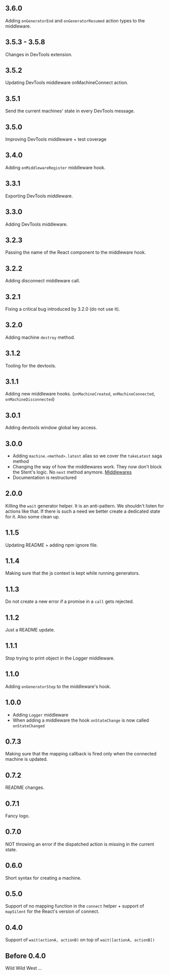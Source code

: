 ## 3.6.0

Adding `onGeneratorEnd` and `onGeneratorResumed` action types to the middleware.

## 3.5.3 - 3.5.8

Changes in DevTools extension.

## 3.5.2

Updating DevTools middleware onMachineConnect action.

## 3.5.1

Send the current machines' state in every DevTools message.

## 3.5.0

Improving DevTools middleware + test coverage

## 3.4.0

Adding `onMiddlewareRegister` middleware hook.

## 3.3.1

Exporting DevTools middleware.

## 3.3.0

Adding DevTools middleware.

## 3.2.3

Passing the name of the React component to the middleware hook.

## 3.2.2

Adding disconnect middleware call.

## 3.2.1

Fixing a critical bug introduced by 3.2.0 (do not use it).

## 3.2.0

Adding machine `destroy` method.

## 3.1.2

Tooling for the devtools.

## 3.1.1

Adding new middleware hooks. (`onMachineCreated`, `onMachineConnected`, `onMachineDisconnected`)

## 3.0.1

Adding devtools window global key access.

## 3.0.0

* Adding `machine.<method>.latest` alias so we cover the `takeLatest` saga method
* Changing the way of how the middlewares work. They now don't block the Stent's logic. No `next` method anymore. [Middlewares](./docs/middlewares.md)
* Documentation is restructured

## 2.0.0

Killing the `wait` generator helper. It is an anti-pattern. We shouldn't listen for actions like that. If there is such a need we better create a dedicated state for it.
Also some clean up.

## 1.1.5

Updating README + adding npm ignore file.

## 1.1.4

Making sure that the js context is kept while running generators.

## 1.1.3

Do not create a new error if a promise in a `call` gets rejected.

## 1.1.2

Just a README update.

## 1.1.1

Stop trying to print object in the Logger middleware.

## 1.1.0

Adding `onGeneratorStep` to the middleware's hook.

## 1.0.0

* Adding `Logger` middleware
* When adding a middleware the hook `onStateChange` is now called `onStateChanged` 

## 0.7.3

Making sure that the mapping callback is fired only when the connected machine is updated.

## 0.7.2

README changes.

## 0.7.1

Fancy logo.

## 0.7.0

NOT throwing an error if the dispatched action is missing in the current state.

## 0.6.0

Short syntax for creating a machine.

## 0.5.0

Support of no mapping function in the `connect` helper + support of `mapSilent` for the React's version of connect.

## 0.4.0

Support of `wait(actionA, actionB)` on top of `wait([actionA, actionB])`

## Before 0.4.0

Wild Wild West ...
